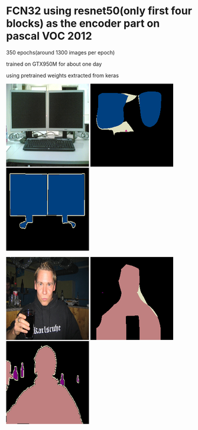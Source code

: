 # FCN32 using resnet50(only first four blocks) as the encoder part on pascal VOC 2012

350 epochs(around 1300 images per epoch)

trained on GTX950M for about one day 

using pretrained weights extracted from keras



![example outputs_5_o](https://github.com/mummy2358/resnet50_VOC/blob/master/img5.png)
![example outputs_5_o](https://github.com/mummy2358/resnet50_VOC/blob/master/test5.png)
![example outputs_5_l](https://github.com/mummy2358/resnet50_VOC/blob/master/test_label5.png)

![example outputs_5_o](https://github.com/mummy2358/resnet50_VOC/blob/master/img6.png)
![example outputs_6_o](https://github.com/mummy2358/resnet50_VOC/blob/master/test6.png)
![example outputs_6_l](https://github.com/mummy2358/resnet50_VOC/blob/master/test_label6.png)



